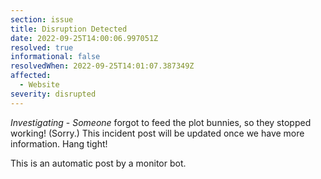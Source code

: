 ```yaml
---
section: issue
title: Disruption Detected
date: 2022-09-25T14:00:06.997051Z
resolved: true
informational: false
resolvedWhen: 2022-09-25T14:01:07.387349Z
affected:
  - Website
severity: disrupted
---
```

*Investigating* - _Someone_ forgot to feed the plot bunnies, so they stopped working! (Sorry.) This incident post will be updated once we have more information. Hang tight!

This is an automatic post by a monitor bot.
        